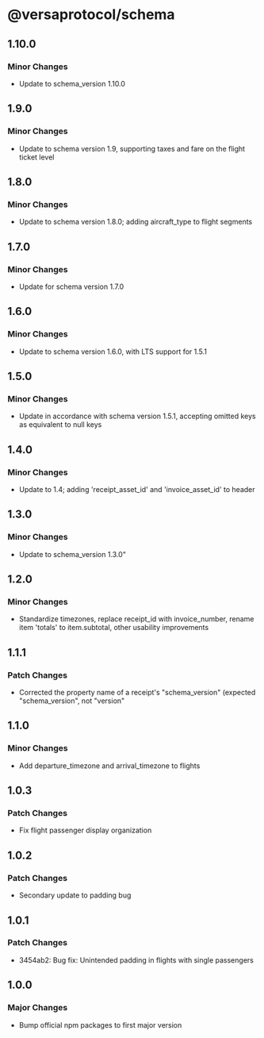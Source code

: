 # @versaprotocol/schema

## 1.10.0

### Minor Changes

- Update to schema_version 1.10.0

## 1.9.0

### Minor Changes

- Update to schema version 1.9, supporting taxes and fare on the flight ticket level

## 1.8.0

### Minor Changes

- Update to schema version 1.8.0; adding aircraft_type to flight segments

## 1.7.0

### Minor Changes

- Update for schema version 1.7.0

## 1.6.0

### Minor Changes

- Update to schema version 1.6.0, with LTS support for 1.5.1

## 1.5.0

### Minor Changes

- Update in accordance with schema version 1.5.1, accepting omitted keys as equivalent to null keys

## 1.4.0

### Minor Changes

- Update to 1.4; adding 'receipt_asset_id' and 'invoice_asset_id' to header

## 1.3.0

### Minor Changes

- Update to schema_version 1.3.0"

## 1.2.0

### Minor Changes

- Standardize timezones, replace receipt_id with invoice_number, rename item 'totals' to item.subtotal, other usability improvements

## 1.1.1

### Patch Changes

- Corrected the property name of a receipt's "schema_version" (expected "schema_version", not "version"

## 1.1.0

### Minor Changes

- Add departure_timezone and arrival_timezone to flights

## 1.0.3

### Patch Changes

- Fix flight passenger display organization

## 1.0.2

### Patch Changes

- Secondary update to padding bug

## 1.0.1

### Patch Changes

- 3454ab2: Bug fix: Unintended padding in flights with single passengers

## 1.0.0

### Major Changes

- Bump official npm packages to first major version
